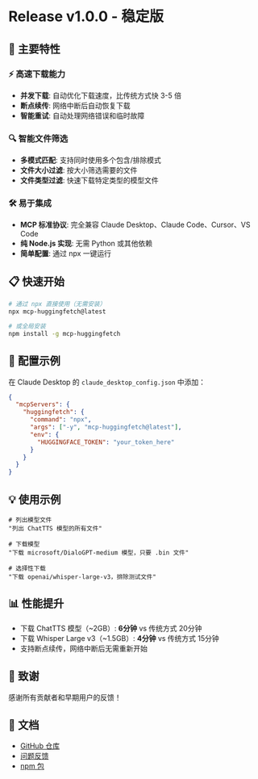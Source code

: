 # Release v1.0.0 - 稳定版

## 🎉 主要特性

### ⚡ 高速下载能力
- **并发下载**: 自动优化下载速度，比传统方式快 3-5 倍
- **断点续传**: 网络中断后自动恢复下载
- **智能重试**: 自动处理网络错误和临时故障

### 🔍 智能文件筛选
- **多模式匹配**: 支持同时使用多个包含/排除模式
- **文件大小过滤**: 按大小筛选需要的文件
- **文件类型过滤**: 快速下载特定类型的模型文件

### 🛠 易于集成
- **MCP 标准协议**: 完全兼容 Claude Desktop、Claude Code、Cursor、VS Code
- **纯 Node.js 实现**: 无需 Python 或其他依赖
- **简单配置**: 通过 npx 一键运行

## 📋 快速开始

```bash
# 通过 npx 直接使用（无需安装）
npx mcp-huggingfetch@latest

# 或全局安装
npm install -g mcp-huggingfetch
```

## 🔧 配置示例

在 Claude Desktop 的 `claude_desktop_config.json` 中添加：

```json
{
  "mcpServers": {
    "huggingfetch": {
      "command": "npx",
      "args": ["-y", "mcp-huggingfetch@latest"],
      "env": {
        "HUGGINGFACE_TOKEN": "your_token_here"
      }
    }
  }
}
```

## 💡 使用示例

```
# 列出模型文件
"列出 ChatTTS 模型的所有文件"

# 下载模型
"下载 microsoft/DialoGPT-medium 模型，只要 .bin 文件"

# 选择性下载
"下载 openai/whisper-large-v3，排除测试文件"
```

## 📊 性能提升

- 下载 ChatTTS 模型（~2GB）: **6分钟** vs 传统方式 20分钟
- 下载 Whisper Large v3（~1.5GB）: **4分钟** vs 传统方式 15分钟
- 支持断点续传，网络中断后无需重新开始

## 🙏 致谢

感谢所有贡献者和早期用户的反馈！

## 📖 文档

- [GitHub 仓库](https://github.com/freefish1218/mcp-huggingfetch)
- [问题反馈](https://github.com/freefish1218/mcp-huggingfetch/issues)
- [npm 包](https://www.npmjs.com/package/mcp-huggingfetch)